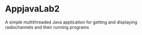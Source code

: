 # AppjavaLab2

A simple multithreaded Java application for getting and displaying radiochannels and their running programs
